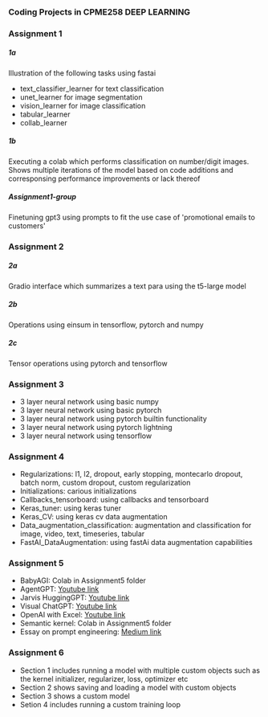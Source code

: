 ### Coding Projects in CPME258 DEEP LEARNING

### Assignment 1

##### 1a

Illustration of the following tasks using fastai
- text_classifier_learner for text classification
- unet_learner for image segmentation
- vision_learner for image classification
- tabular_learner
- collab_learner

##### 1b

Executing a colab which performs classification on number/digit images. Shows multiple iterations of the model based on code additions and corresponsing performance improvements or lack thereof

##### Assignment1-group

Finetuning gpt3 using prompts to fit the use case of 'promotional emails to customers'


### Assignment 2

##### 2a

Gradio interface which summarizes a text para using the t5-large model

##### 2b

Operations using einsum in tensorflow, pytorch and numpy

##### 2c

Tensor operations using pytorch and tensorflow

### Assignment 3

- 3 layer neural network using basic numpy
- 3 layer neural network using basic pytorch
- 3 layer neural network using pytorch builtin functionality
- 3 layer neural network using pytorch lightning
- 3 layer neural network using tensorflow

### Assignment 4

- Regularizations: l1, l2, dropout, early stopping, montecarlo dropout, batch norm, custom dropout, custom regularization
- Initializations: carious initializations
- Callbacks_tensorboard: using callbacks and tensorboard
- Keras_tuner: using keras tuner
- Keras_CV: using keras cv data augmentation
- Data_augmentation_classification: augmentation and classification for image, video, text, timeseries, tabular
- FastAI_DataAugmentation: using fastAi data augmentation capabilities 

### Assignment 5

- BabyAGI: Colab in Assignment5 folder
- AgentGPT: [Youtube link](https://youtu.be/7-Ctfbqg8Ug)
- Jarvis HuggingGPT: [Youtube link](https://youtu.be/sHZu0ofAj_A)
- Visual ChatGPT: [Youtube link](https://youtu.be/H_16vcI2A14)
- OpenAI with Excel: [Youtube link](https://youtu.be/7vDMAkU49Dc)
- Semantic kernel: Colab in Assignment5 folder
- Essay on prompt engineering: [Medium link](https://medium.com/@neelearning93/prompt-engineering-introduction-and-best-practices-2e8c5392986d)


### Assignment 6

- Section 1 includes running a model with multiple custom objects such as the kernel initializer, regularizer, loss, optimizer etc
- Section 2 shows saving and loading a model with custom objects
- Section 3 shows a custom model
- Setion 4 includes running a custom training loop